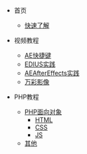 * 首页
  * [快速了解](README)

* 视频教程
  * [AE快捷键](Video/AE快捷键)
  * [EDIUS实践](Video/EDIUS实践)
  * [AEAfterEffects实践](Video/AEAfterEffects实践)
  * [万彩影像](Video/万彩影像大师送特别版会员)

* PHP教程
   * [PHP面向对象](PHP/PHP面向对象)
      * [HTML](Qianduan/)
      * [CSS](Qianduan/)
      * [JS](Qianduan/)
   * [其他](Qita/)
